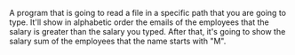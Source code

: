 A program that is going to read a file in a specific path that you are going to type. It'll show in alphabetic order the emails of the employees that the salary is greater than the salary you typed.
After that, it's going to show the salary sum of the employees that the name starts with "M".
